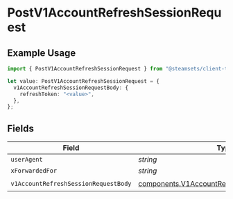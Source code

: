 # PostV1AccountRefreshSessionRequest

## Example Usage

```typescript
import { PostV1AccountRefreshSessionRequest } from "@steamsets/client-ts/models/operations";

let value: PostV1AccountRefreshSessionRequest = {
  v1AccountRefreshSessionRequestBody: {
    refreshToken: "<value>",
  },
};
```

## Fields

| Field                                                                                                          | Type                                                                                                           | Required                                                                                                       | Description                                                                                                    |
| -------------------------------------------------------------------------------------------------------------- | -------------------------------------------------------------------------------------------------------------- | -------------------------------------------------------------------------------------------------------------- | -------------------------------------------------------------------------------------------------------------- |
| `userAgent`                                                                                                    | *string*                                                                                                       | :heavy_minus_sign:                                                                                             | N/A                                                                                                            |
| `xForwardedFor`                                                                                                | *string*                                                                                                       | :heavy_minus_sign:                                                                                             | N/A                                                                                                            |
| `v1AccountRefreshSessionRequestBody`                                                                           | [components.V1AccountRefreshSessionRequestBody](../../models/components/v1accountrefreshsessionrequestbody.md) | :heavy_check_mark:                                                                                             | N/A                                                                                                            |